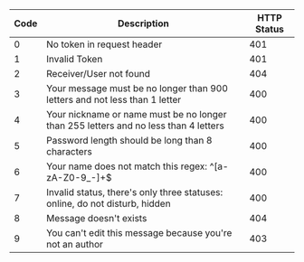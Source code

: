 | Code | Description | HTTP Status |
| ---- | ----------- | ----------- |
| 0    | No token in request header| 401
| 1    | Invalid Token | 401       |
| 2    | Receiver/User not found | 404  |
| 3    | Your message must be no longer than 900 letters and not less than 1 letter | 400 |
| 4    | Your nickname or name must be no longer than 255 letters and no less than 4 letters | 400 |
| 5    | Password length should be long than 8 characters | 400 |
| 6    | Your name does not match this regex: ^[a-zA-Z0-9_-]+$ | 400
| 7    | Invalid status, there's only three statuses: online, do not disturb, hidden | 400
| 8    | Message doesn't exists    | 404
| 9    | You can't edit this message because you're not an author | 403